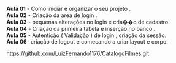 <strong>Aula 01</strong> - Como iniciar e organizar o seu projeto .<br>
<strong>Aula 02</strong> - Criação da area de login .<br>
<strong>Aula 03</strong> - pequenas alterações no login e cria��o de cadastro.<br>
<strong>Aula 04</strong> - Criação da primeira tabela e inserção no banco .<br>
<strong>Aula 05</strong> - Autentição ( Validação ) de login , criação da sessão. <br>
<strong>Aula 06</strong>- criação de logout e comecando a criar layout e corpo.<br>


https://github.com/LuizFernando1176/CatalogoFilmes.git